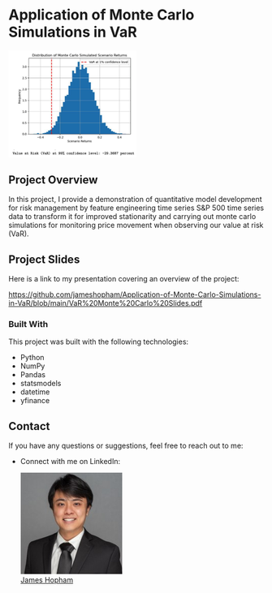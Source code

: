 # Application of Monte Carlo Simulations in VaR
<div>
<img src="./images/VaR Figure.png" width="50%"/>

## Project Overview
In this project, I provide a demonstration of quantitative model development
for risk management by feature engineering time series S&P 500 time series data
to transform it for improved stationarity and carrying out monte carlo simulations 
for monitoring price movement when observing our value at risk (VaR).

## Project Slides
Here is a link to my presentation covering an overview of the project:

https://github.com/jameshopham/Application-of-Monte-Carlo-Simulations-in-VaR/blob/main/VaR%20Monte%20Carlo%20Slides.pdf

### Built With

This project was built with the following technologies:

- Python
- NumPy
- Pandas
- statsmodels
- datetime
- yfinance

## Contact

If you have any questions or suggestions, feel free to reach out to me:

- Connect with me on LinkedIn:



    <img src="./images/1706388570200.jpeg" alt="James Hopham">
    <br>
    <a href="https://www.linkedin.com/in/james-hopham-2440352a5/" target="_blank">James Hopham</a>
